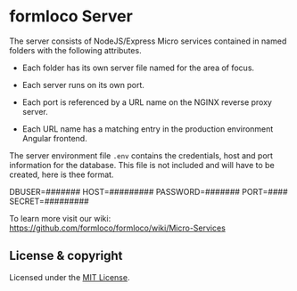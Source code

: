 # formloco Server

The server consists of NodeJS/Express Micro services contained in named folders with the following attributes.

- Each folder has its own server file named for the area of focus.

- Each server runs on its own port. 

- Each port is referenced by a URL name on the NGINX reverse proxy server. 

- Each URL name has a matching entry in the production environment Angular frontend.

The server environment file `.env` contains the credentials, host and port information for the database. This file is not included and will have to be created, here is thee format.

DBUSER=#######
HOST=#########
PASSWORD=#######
PORT=####
SECRET=#########


To learn more visit our wiki: https://github.com/formloco/formloco/wiki/Micro-Services

## License & copyright

Licensed under the [MIT License](LICENSE).